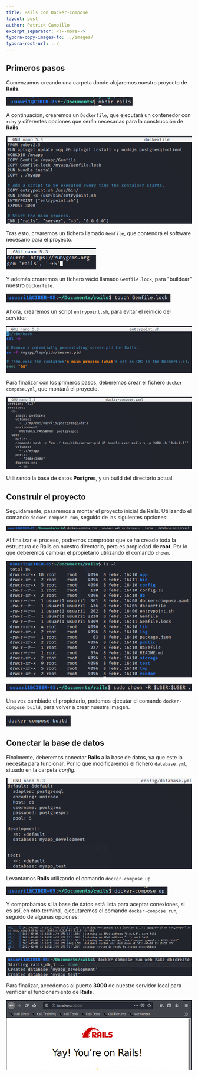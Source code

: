 ```yaml
---
title: Rails con Docker-Compose
layout: post
author: Patrick Campillo
excerpt_separator: <!--more-->
typora-copy-images-to: ../images/
typora-root-url: ../
---
```


## Primeros pasos

Comenzamos creando una carpeta donde alojaremos nuestro proyecto de **Rails**.

![](/images/rails/0.png)



A continuación, crearemos un `Dockerfile`, que ejecutará un contenedor con `ruby` y diferentes opciones que serán necesarias para la construcción de **Rails**.

![](/images/rails/1.png)



Tras esto, crearemos un fichero llamado `Gemfile`, que contendrá el software necesario para el proyecto.

![](/images/rails/2.png)



Y además crearemos un fichero vació llamado `Gemfile.lock`, para "buildear" nuestro `Dockerfile`.

![](/images/rails/3.png)



Ahora, crearemos un script `entrypoint.sh`, para evitar el reinicio del servidor.

![](/images/rails/4.png)



Para finalizar con los primeros pasos, deberemos crear el fichero `docker-compose.yml`, que montará el proyecto.

![](/images/rails/5.png)

Utilizando la base de datos **Postgres**, y un build del directorio actual.







## Construir el proyecto

Seguidamente, pasaremos a montar el proyecto inicial de Rails. Utilizando el comando `docker-compose run`, seguido de las siguientes opciones:

![](/images/rails/6.png)



Al finalizar el proceso, podremos comprobar que se ha creado toda la estructura de Rails en nuestro directorio, pero es propiedad de **root**. Por lo que deberemos cambiar el propietario utilizando el comando `chown`.

![](/images/rails/7.png)

![](/images/rails/7-1.png)



Una vez cambiado el propietario, podemos ejecutar el comando `docker-compose build`, para volver a crear nuestra imagen.

![](/images/rails/8.png)







## Conectar la base de datos

Finalmente, deberemos conectar **Rails** a la base de datos, ya que este la necesita para funcionar. Por lo que modificaremos el fichero `database.yml`, situado en la carpeta *config*.

![](/images/rails/9.png)



 Levantamos **Rails** utilizando el comando `docker-compose up`.

![](/images/rails/10.png)



Y comprobamos si la base de datos está lista para aceptar conexiones, si es así, en otro terminal, ejecutaremos el comando `docker-compose run`, seguido de algunas opciones:

![](/images/rails/10-1.png)

![](/images/rails/11.png)



Para finalizar, accedemos al puerto **3000** de nuestro servidor local para verificar el funcionamiento de **Rails**.

![](/images/rails/12.png)